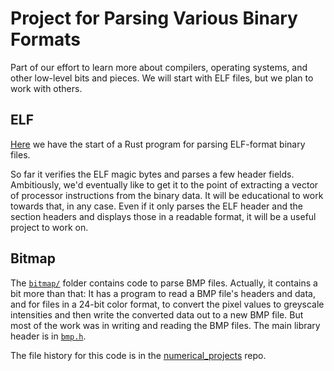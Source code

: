 # Project for Parsing Various Binary Formats

Part of our effort to learn more about compilers, operating systems,
and other low-level bits and pieces.
We will start with ELF files, but we plan to work with others.

## ELF

[Here](elf/src/main.rs) we have the start of a Rust program for parsing
ELF-format binary files.

So far it verifies the ELF magic bytes and parses a few header fields.
Ambitiously, we'd eventually like to get it to the point of extracting
a vector of processor instructions from the binary data. It will be
educational to work towards that, in any case. Even if it only parses
the ELF header and the section headers and displays those in a readable
format, it will be a useful project to work on.

## Bitmap

The [`bitmap/`](bitmap/) folder contains code to parse BMP files. Actually,
it contains a bit more than that: It has a program to read a BMP file's
headers and data, and for files in a 24-bit color format, to convert
the pixel values to greyscale intensities and then write the converted
data out to a new BMP file. But most of the work was in writing and reading
the BMP files. The main library header is in [`bmp.h`](bitmap/bmp.h).

The file history for this code is in the
[numerical_projects](https://github.com/seansovine/numerical_projects) repo.
